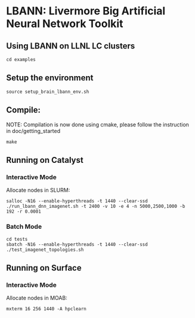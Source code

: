 # LBANN: Livermore Big Artificial Neural Network Toolkit
 
## Using LBANN on LLNL LC clusters

    cd examples
 
## Setup the environment

    source setup_brain_lbann_env.sh

## Compile:

NOTE: Compilation is now done using cmake, please follow the instruction in doc/getting_started 

    make

## Running on Catalyst

### Interactive Mode 

Allocate nodes in SLURM:

    salloc -N16 --enable-hyperthreads -t 1440 --clear-ssd
    ./run_lbann_dnn_imagenet.sh -t 2400 -v 10 -e 4 -n 5000,2500,1000 -b 192 -r 0.0001

### Batch Mode

    cd tests
    sbatch -N16 --enable-hyperthreads -t 1440 --clear-ssd ./test_imagenet_topologies.sh

## Running on Surface

### Interactive Mode

Allocate nodes in MOAB:

    mxterm 16 256 1440 -A hpclearn
